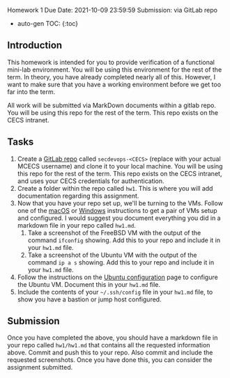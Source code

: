 Homework 1
Due Date: 2021-10-09 23:59:59
Submission: via GitLab repo

* auto-gen TOC:
{:toc}

## Introduction

This homework is intended for you to provide verification of a functional mini-lab environment. You will be using this environment for the rest of the term. In theory, you have already completed nearly all of this. However, I want to make sure that you have a working environment before we get too far into the term.

All work will be submitted via MarkDown documents within a gitlab repo. You will be using this repo for the rest of the term. This repo exists on the CECS intranet.

## Tasks

1. Create a [GitLab repo](https://gitlab.cecs.pdx.edu/) called `secdevops-<CECS>` (replace <CECS> with your actual MCECS username) and clone it to your local machine. You will be using this repo for the rest of the term. This repo exists on the CECS intranet, and uses your CECS credentials for authentication.
1. Create a folder within the repo called `hw1`. This is where you will add documentation regarding this assignment.
1. Now that you have your repo set up, we'll be turning to the VMs. Follow one of the [macOS](../vms_on_macos.md) or [Windows](../hyper-v.md) instructions to get a pair of VMs setup and configured. I would suggest you document everything you did in a markdown file in your repo called `hw1.md`.
   1. Take a screenshot of the FreeBSD VM with the output of the command `ifconfig` showing. Add this to your repo and include it in your `hw1.md` file.
   1. Take a screenshot of the Ubuntu VM with the output of the command `ip a s` showing. Add this to your repo and include it in your `hw1.md` file.
1. Follow the instructions on the [Ubuntu configuration](../ubuntu.md) page to configure the Ubuntu VM. Document this in your `hw1.md` file.
1. Include the contents of your `~/.ssh/config` file in your `hw1.md` file, to show you have a bastion or jump host configured.

## Submission

Once you have completed the above, you should have a markdown file in your repo called `hw1/hw1.md` that contains all the requested information above. Commit and push this to your repo. Also commit and include the requested screenshots. Once you have done this, you can consider the assignment submitted.